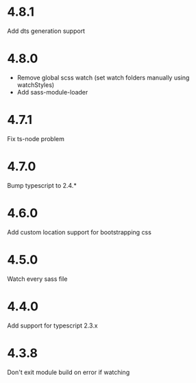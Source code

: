 # 4.8.1

Add dts generation support

# 4.8.0

* Remove global scss watch (set watch folders manually using watchStyles)
* Add sass-module-loader

# 4.7.1

Fix ts-node problem

# 4.7.0

Bump typescript to 2.4.*

# 4.6.0

Add custom location support for bootstrapping css

# 4.5.0

Watch every sass file

# 4.4.0

Add support for typescript 2.3.x

# 4.3.8

Don't exit module build on error if watching